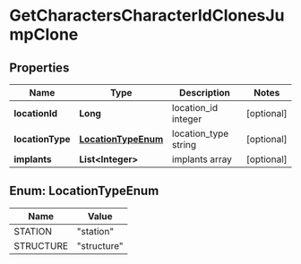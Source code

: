
# GetCharactersCharacterIdClonesJumpClone

## Properties
Name | Type | Description | Notes
------------ | ------------- | ------------- | -------------
**locationId** | **Long** | location_id integer |  [optional]
**locationType** | [**LocationTypeEnum**](#LocationTypeEnum) | location_type string |  [optional]
**implants** | **List&lt;Integer&gt;** | implants array |  [optional]


<a name="LocationTypeEnum"></a>
## Enum: LocationTypeEnum
Name | Value
---- | -----
STATION | &quot;station&quot;
STRUCTURE | &quot;structure&quot;



